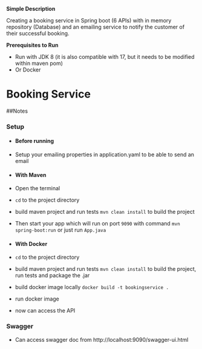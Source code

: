 **Simple Description**

Creating a booking service in Spring boot (6 APIs) with in memory repository (Database)
and an emailing service to notify the customer of their successful booking.

**Prerequisites to Run**

- Run with JDK 8 (it is also compatible with 17, but it needs to be modified within maven pom)
- Or Docker

# Booking Service

##Notes

### Setup

- #### Before running
- Setup your emailing properties in application.yaml to be able to send an email

- #### With Maven
- Open the terminal
- `cd` to the project directory
- build maven project and run tests `mvn clean install` to build the project
- Then start your app which will run on port `9090` with command `mvn spring-boot:run` or just run `App.java`

- #### With Docker
- `cd` to the project directory
- build maven project and run tests `mvn clean install` to build the project, run tests and package the .jar
- build docker image locally `docker build -t bookingservice .`
- run docker image
- now can access the API

### Swagger

- Can access swagger doc from http://localhost:9090/swagger-ui.html

